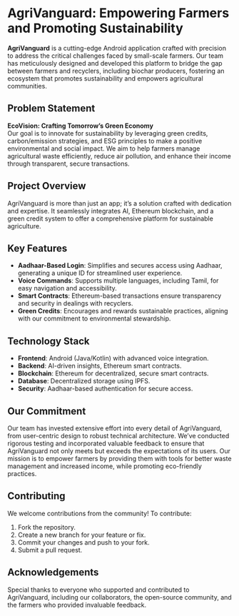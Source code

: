 # AgriVanguard: Empowering Farmers and Promoting Sustainability

**AgriVanguard** is a cutting-edge Android application crafted with precision to address the critical challenges faced by small-scale farmers. Our team has meticulously designed and developed this platform to bridge the gap between farmers and recyclers, including biochar producers, fostering an ecosystem that promotes sustainability and empowers agricultural communities.

## Problem Statement

**EcoVision: Crafting Tomorrow’s Green Economy**  
Our goal is to innovate for sustainability by leveraging green credits, carbon/emission strategies, and ESG principles to make a positive environmental and social impact. We aim to help farmers manage agricultural waste efficiently, reduce air pollution, and enhance their income through transparent, secure transactions.

## Project Overview

AgriVanguard is more than just an app; it’s a solution crafted with dedication and expertise. It seamlessly integrates AI, Ethereum blockchain, and a green credit system to offer a comprehensive platform for sustainable agriculture.

## Key Features

- **Aadhaar-Based Login**: Simplifies and secures access using Aadhaar, generating a unique ID for streamlined user experience.
- **Voice Commands**: Supports multiple languages, including Tamil, for easy navigation and accessibility.
- **Smart Contracts**: Ethereum-based transactions ensure transparency and security in dealings with recyclers.
- **Green Credits**: Encourages and rewards sustainable practices, aligning with our commitment to environmental stewardship.

## Technology Stack

- **Frontend**: Android (Java/Kotlin) with advanced voice integration.
- **Backend**: AI-driven insights, Ethereum smart contracts.
- **Blockchain**: Ethereum for decentralized, secure smart contracts.
- **Database**: Decentralized storage using IPFS.
- **Security**: Aadhaar-based authentication for secure access.

## Our Commitment

Our team has invested extensive effort into every detail of AgriVanguard, from user-centric design to robust technical architecture. We’ve conducted rigorous testing and incorporated valuable feedback to ensure that AgriVanguard not only meets but exceeds the expectations of its users. Our mission is to empower farmers by providing them with tools for better waste management and increased income, while promoting eco-friendly practices.


## Contributing

We welcome contributions from the community! To contribute:

1. Fork the repository.
2. Create a new branch for your feature or fix.
3. Commit your changes and push to your fork.
4. Submit a pull request.

## Acknowledgements

Special thanks to everyone who supported and contributed to AgriVanguard, including our collaborators, the open-source community, and the farmers who provided invaluable feedback.
